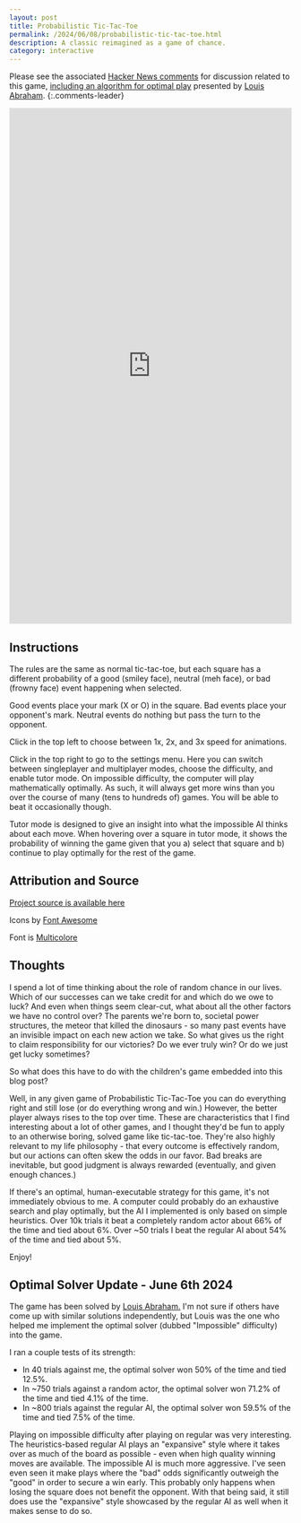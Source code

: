 ```yaml
---
layout: post
title: Probabilistic Tic-Tac-Toe
permalink: /2024/06/08/probabilistic-tic-tac-toe.html
description: A classic reimagined as a game of chance.
category: interactive
---
```


Please see the associated [Hacker News comments](https://news.ycombinator.com/item?id=40635397) for discussion related to this game, [including an algorithm for optimal play](https://louisabraham.github.io/articles/probabilistic-tic-tac-toe) presented by [Louis Abraham](https://louisabraham.github.io/).
{:.comments-leader}

<style>
#pttt-iframe {
    max-height: 80vh;
}
</style>

<iframe id="pttt-iframe" frameborder="0" src="https://itch.io/embed-upload/10669100?color=FFFAF1" allowfullscreen="" width="100%" height="920"><a href="https://cameronsun.itch.io/probabilistic-tic-tac-toe">Play Probabilistic Tic-Tac-Toe on itch.io</a></iframe>

## Instructions

The rules are the same as normal tic-tac-toe, but each square has a different probability of a good (smiley face), neutral (meh face), or bad (frowny face) event happening when selected.

Good events place your mark (X or O) in the square. Bad events place your opponent's mark. Neutral events do nothing but pass the turn to the opponent.

Click in the top left to choose between 1x, 2x, and 3x speed for animations.

Click in the top right to go to the settings menu. Here you can switch between singleplayer and multiplayer modes, choose the difficulty, and enable tutor mode. On impossible difficulty, the computer will play mathematically optimally. As such, it will always get more wins than you over the course of many (tens to hundreds of) games. You will be able to beat it occasionally though.

Tutor mode is designed to give an insight into what the impossible AI thinks about each move. When hovering over a square in tutor mode, it shows the probability of winning the game given that you a) select that square and b) continue to play optimally for the rest of the game.

## Attribution and Source

[Project source is available here](https://github.com/csun/probabilistic-tic-tac-toe)

Icons by [Font Awesome](https://fontawesome.com/icons)

Font is [Multicolore](https://www.dafont.com/multicolore.font)

## Thoughts

I spend a lot of time thinking about the role of random chance in our lives. Which of our successes can we take credit for and which do we owe to luck? And even when things seem clear-cut, what about all the other factors we have no control over? The parents we're born to, societal power structures, the meteor that killed the dinosaurs - so many past events have an invisible impact on each new action we take. So what gives us the right to claim responsibility for our victories? Do we ever truly win? Or do we just get lucky sometimes?

So what does this have to do with the children's game embedded into this blog post?

Well, in any given game of Probabilistic Tic-Tac-Toe you can do everything right and still lose (or do everything wrong and win.) However, the better player always rises to the top over time. These are characteristics that I find interesting about a lot of other games, and I thought they'd be fun to apply to an otherwise boring, solved game like tic-tac-toe. They're also highly relevant to my life philosophy - that every outcome is effectively random, but our actions can often skew the odds in our favor. Bad breaks are inevitable, but good judgment is always rewarded (eventually, and given enough chances.)

If there's an optimal, human-executable strategy for this game, it's not immediately obvious to me. A computer could probably do an exhaustive search and play optimally, but the AI I implemented is only based on simple heuristics. Over 10k trials it beat a completely random actor about 66% of the time and tied about 6%. Over ~50 trials I beat the regular AI about 54% of the time and tied about 5%.

Enjoy!

## Optimal Solver Update - June 6th 2024

The game has been solved by [Louis Abraham.](https://louisabraham.github.io/articles/probabilistic-tic-tac-toe) I'm not sure if others have come up with similar solutions independently, but Louis was the one who helped me implement the optimal solver (dubbed "Impossible" difficulty) into the game.

I ran a couple tests of its strength:

- In 40 trials against me, the optimal solver won 50% of the time and tied 12.5%.
- In ~750 trials against a random actor, the optimal solver won 71.2% of the time and tied 4.1% of the time.
- In ~800 trials against the regular AI, the optimal solver won 59.5% of the time and tied 7.5% of the time.

Playing on impossible difficulty after playing on regular was very interesting. The heuristics-based regular AI plays an "expansive" style where it takes over as much of the board as possible - even when high quality winning moves are available. The impossible AI is much more aggressive. I've seen even seen it make plays where the "bad" odds significantly outweigh the "good" in order to secure a win early. This probably only happens when losing the square does not benefit the opponent. With that being said, it still does use the "expansive" style showcased by the regular AI as well when it makes sense to do so.
